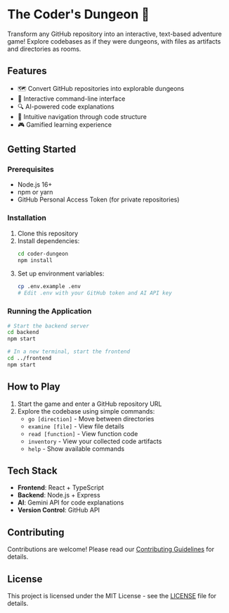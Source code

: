 # The Coder's Dungeon 🏰

Transform any GitHub repository into an interactive, text-based adventure game! Explore codebases as if they were dungeons, with files as artifacts and directories as rooms.

## Features

- 🗺️ Convert GitHub repositories into explorable dungeons
- 📜 Interactive command-line interface
- 🔍 AI-powered code explanations
- 🧭 Intuitive navigation through code structure
- 🎮 Gamified learning experience

## Getting Started

### Prerequisites
- Node.js 16+
- npm or yarn
- GitHub Personal Access Token (for private repositories)

### Installation
1. Clone this repository
2. Install dependencies:
   ```bash
   cd coder-dungeon
   npm install
   ```
3. Set up environment variables:
   ```bash
   cp .env.example .env
   # Edit .env with your GitHub token and AI API key
   ```

### Running the Application
```bash
# Start the backend server
cd backend
npm start

# In a new terminal, start the frontend
cd ../frontend
npm start
```

## How to Play

1. Start the game and enter a GitHub repository URL
2. Explore the codebase using simple commands:
   - `go [direction]` - Move between directories
   - `examine [file]` - View file details
   - `read [function]` - View function code
   - `inventory` - View your collected code artifacts
   - `help` - Show available commands

## Tech Stack

- **Frontend**: React + TypeScript
- **Backend**: Node.js + Express
- **AI**: Gemini API for code explanations
- **Version Control**: GitHub API

## Contributing

Contributions are welcome! Please read our [Contributing Guidelines](CONTRIBUTING.md) for details.

## License

This project is licensed under the MIT License - see the [LICENSE](LICENSE) file for details.
